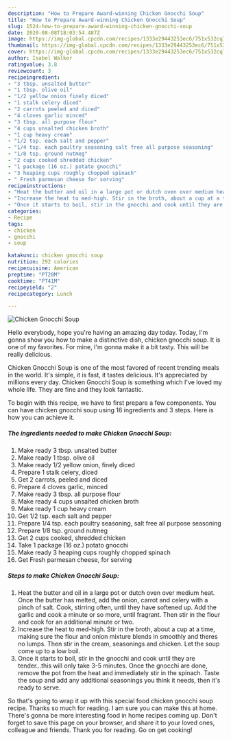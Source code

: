 ```yaml
---
description: "How to Prepare Award-winning Chicken Gnocchi Soup"
title: "How to Prepare Award-winning Chicken Gnocchi Soup"
slug: 1524-how-to-prepare-award-winning-chicken-gnocchi-soup
date: 2020-08-08T18:03:54.487Z
image: https://img-global.cpcdn.com/recipes/1333e29443253ec6/751x532cq70/chicken-gnocchi-soup-recipe-main-photo.jpg
thumbnail: https://img-global.cpcdn.com/recipes/1333e29443253ec6/751x532cq70/chicken-gnocchi-soup-recipe-main-photo.jpg
cover: https://img-global.cpcdn.com/recipes/1333e29443253ec6/751x532cq70/chicken-gnocchi-soup-recipe-main-photo.jpg
author: Isabel Walker
ratingvalue: 3.8
reviewcount: 3
recipeingredient:
- "3 tbsp. unsalted butter"
- "1 tbsp. olive oil"
- "1/2 yellow onion finely diced"
- "1 stalk celery diced"
- "2 carrots peeled and diced"
- "4 cloves garlic minced"
- "3 tbsp. all purpose flour"
- "4 cups unsalted chicken broth"
- "1 cup heavy cream"
- "1/2 tsp. each salt and pepper"
- "1/4 tsp. each poultry seasoning salt free all purpose seasoning"
- "1/8 tsp. ground nutmeg"
- "2 cups cooked shredded chicken"
- "1 package (16 oz.) potato gnocchi"
- "3 heaping cups roughly chopped spinach"
- " Fresh parmesan cheese for serving"
recipeinstructions:
- "Heat the butter and oil in a large pot or dutch oven over medium heat. Once the butter has melted, add the onion, carrot and celery with a pinch of salt. Cook, stirring often, until they have softened up. Add the garlic and cook a minute or so more, until fragrant. Then stir in the flour and cook for an additional minute or two."
- "Increase the heat to med-high. Stir in the broth, about a cup at a time, making sure the flour and onion mixture blends in smoothly and theres no lumps. Then stir in the cream, seasonings and chicken. Let the soup come up to a low boil."
- "Once it starts to boil, stir in the gnocchi and cook until they are tender...this will only take 3-5 minutes. Once the gnocchi are done, remove the pot from the heat and immediately stir in the spinach. Taste the soup and add any additional seasonings you think it needs, then it&#39;s ready to serve."
categories:
- Recipe
tags:
- chicken
- gnocchi
- soup

katakunci: chicken gnocchi soup 
nutrition: 292 calories
recipecuisine: American
preptime: "PT28M"
cooktime: "PT41M"
recipeyield: "2"
recipecategory: Lunch

---
```



![Chicken Gnocchi Soup](https://img-global.cpcdn.com/recipes/1333e29443253ec6/751x532cq70/chicken-gnocchi-soup-recipe-main-photo.jpg)

Hello everybody, hope you're having an amazing day today. Today, I'm gonna show you how to make a distinctive dish, chicken gnocchi soup. It is one of my favorites. For mine, I'm gonna make it a bit tasty. This will be really delicious.

Chicken Gnocchi Soup is one of the most favored of recent trending meals in the world. It's simple, it is fast, it tastes delicious. It's appreciated by millions every day. Chicken Gnocchi Soup is something which I've loved my whole life. They are fine and they look fantastic.




To begin with this recipe, we have to first prepare a few components. You can have chicken gnocchi soup using 16 ingredients and 3 steps. Here is how you can achieve it.

<!--inarticleads1-->

##### The ingredients needed to make Chicken Gnocchi Soup:

1. Make ready 3 tbsp. unsalted butter
1. Make ready 1 tbsp. olive oil
1. Make ready 1/2 yellow onion, finely diced
1. Prepare 1 stalk celery, diced
1. Get 2 carrots, peeled and diced
1. Prepare 4 cloves garlic, minced
1. Make ready 3 tbsp. all purpose flour
1. Make ready 4 cups unsalted chicken broth
1. Make ready 1 cup heavy cream
1. Get 1/2 tsp. each salt and pepper
1. Prepare 1/4 tsp. each poultry seasoning, salt free all purpose seasoning
1. Prepare 1/8 tsp. ground nutmeg
1. Get 2 cups cooked, shredded chicken
1. Take 1 package (16 oz.) potato gnocchi
1. Make ready 3 heaping cups roughly chopped spinach
1. Get  Fresh parmesan cheese, for serving




<!--inarticleads2-->

##### Steps to make Chicken Gnocchi Soup:

1. Heat the butter and oil in a large pot or dutch oven over medium heat. Once the butter has melted, add the onion, carrot and celery with a pinch of salt. Cook, stirring often, until they have softened up. Add the garlic and cook a minute or so more, until fragrant. Then stir in the flour and cook for an additional minute or two.
1. Increase the heat to med-high. Stir in the broth, about a cup at a time, making sure the flour and onion mixture blends in smoothly and theres no lumps. Then stir in the cream, seasonings and chicken. Let the soup come up to a low boil.
1. Once it starts to boil, stir in the gnocchi and cook until they are tender...this will only take 3-5 minutes. Once the gnocchi are done, remove the pot from the heat and immediately stir in the spinach. Taste the soup and add any additional seasonings you think it needs, then it&#39;s ready to serve.




So that's going to wrap it up with this special food chicken gnocchi soup recipe. Thanks so much for reading. I am sure you can make this at home. There's gonna be more interesting food in home recipes coming up. Don't forget to save this page on your browser, and share it to your loved ones, colleague and friends. Thank you for reading. Go on get cooking!
